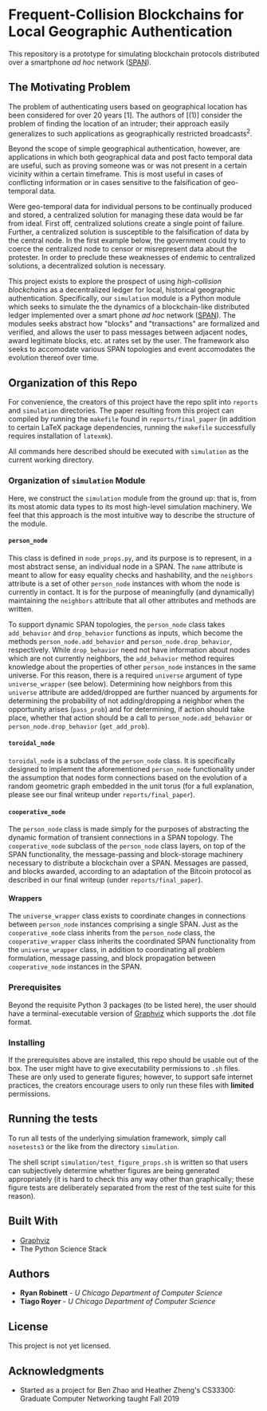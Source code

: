 # Frequent-Collision Blockchains for Local Geographic Authentication

This repository is a prototype for simulating blockchain protocols distributed over a smartphone *ad hoc* network
([SPAN](https://en.wikipedia.org/wiki/Smartphone_ad_hoc_network)).

## The Motivating Problem

The problem of authenticating users based on geographical location has been considered for over 20 years [1]. The
authors of [(1)] consider the problem of finding the location of an intruder; their approach easily generalizes to such
applications as geographically restricted broadcasts<sup>2</sup>.

Beyond the scope of simple geographical authentication, however, are applications in which both geographical data
and post facto temporal data are useful, such as proving someone was or was not present in a certain vicinity within
a certain timeframe. This is most useful in cases of conflicting information or in cases sensitive to the falsification
of geo-temporal data.

Were geo-temporal data for individual persons to be continually produced and stored, a centralized solution for
managing these data would be far from ideal. First off, centralized solutions create a single point of failure. Further,
a centralized solution is susceptible to the falsification of data by the central node. In the first example below, the
government could try to coerce the centralized node to censor or misrepresent data about the protester. In order
to preclude these weaknesses of endemic to centralized solutions, a decentralized solution is necessary.

This project exists to explore the prospect of using *high-collision blockchains* as a decentralized ledger for local, historical
geographic authentication. Specifically, our `simulation` module is a Python module which seeks to simulate the the dynamics of a
blockchain-like distributed ledger implemented over a smart phone *ad hoc* network ([SPAN](https://en.wikipedia.org/wiki/Smartphone_ad_hoc_network)).
The modules seeks abstract how "blocks" and "transactions" are formalized and verified, and allows the user to pass messages between adjacent nodes,
award legitimate blocks, etc. at rates set by the user. The framework also seeks to accomodate various SPAN topologies and event accomodates the evolution
thereof over time.

## Organization of this Repo

For convenience, the creators of this project have the repo split into `reports` and `simulation` directories. The paper resulting from this project can
compiled by running the `makefile` found in `reports/final_paper` (in addition to certain LaTeX package dependencies, running the `makefile`
successfully requires installation of `latexmk`).

All commands here described should be executed with `simulation` as the current working directory.

### Organization of `simulation` Module

Here, we construct the `simulation` module from the ground up: that is, from its most atomic data types to its most high-level simulation machinery.
We feel that this approach is the most intuitive way to describe the structure of the module.

#### `person_node`

This class is defined in `node_props.py`, and its purpose is to represent, in a most abstract sense, an individual node in a SPAN. The `name` attribute is
meant to allow for easy equality checks and hashability, and the `neighbors` attribute is a set of other `person_node` instances with whom the node is
currently in contact. It is for the purpose of meaningfully (and dynamically) maintaining the `neighbors` attribute that all other attributes
and methods are written.

To support dynamic SPAN topologies, the `person_node` class takes `add_behavior` and `drop_behavior` functions as inputs, which become the methods
`person_node.add_behavior` and `person_node.drop_behavior`, respectively. While `drop_behavior` need not have information about nodes which are not
currently neighbors, the `add_behavior` method requires knowledge about the properties of other `person_node` instances in the same universe. For this reason,
there is a required `universe` argument of type `universe_wrapper` (see below). Determining how neighbors from this `universe` attribute are added/dropped
are further nuanced by arguments for determining the probability of not adding/dropping a neighbor when the opportunity arises (`pass_prob`) and for determining,
if action should take place, whether that action should be a call to `person_node.add_behavior` or `person_node.drop_behavior` (`get_add_prob`).

#### `toroidal_node`

`toroidal_node` is a subclass of the `person_node` class. It is specifically designed to implement the aforementioned `person_node` functionality
under the assumption that nodes form connections based on the evolution of a random geometric graph embedded in the unit torus (for a full explanation,
please see our final writeup under `reports/final_paper`).

#### `cooperative_node`

The `person_node` class is made simply for the purposes of abstracting the dynamic formation of transient connections in a SPAN topology. The `cooperative_node`
subclass of the `person_node` class layers, on top of the SPAN functionality, the message-passing and block-storage machinery necessary to distribute a blockchain
over a SPAN. Messages are passed, and blocks awarded, according to an adaptation of the Bitcoin protocol as described in our final writeup (under
`reports/final_paper`).

#### Wrappers

The `universe_wrapper` class exists to coordinate changes in connections between `person_node` instances comprising a single SPAN. Just as the `cooperative_node`
class inherits from the `person_node` class, the `cooperative_wrapper` class inherits the coordinated SPAN functionality from the `universe_wrapper` class, in
addition to coordinating all problem formulation, message passing, and block propagation between `cooperative_node` instances in the SPAN.

### Prerequisites

Beyond the requisite Python 3 packages (to be listed here), the user should have a terminal-executable version
of [Graphviz](https://graphviz.org/) which supports the .dot file format.

### Installing

If the prerequisites above are installed, this repo should be usable out of the box.
The user might have to give executability permissions to `.sh` files. These are only used to generate figures;
however, to support safe internet practices, the creators encourage users to only run these files with **limited** permissions.

## Running the tests

To run all tests of the underlying simulation framework, simply call `nosetests3` or the like from the directory `simulation`.

The shell script `simulation/test_figure_props.sh` is written so that users can subjectively determine whether figures are being
generated appropriately (it is hard to check this any way other than graphically; these figure tests are deliberately separated
from the rest of the test suite for this reason).

## Built With

* [Graphviz](https://graphviz.org/)
* The Python Science Stack

## Authors

* **Ryan Robinett** - *U Chicago Department of Computer Science*
* **Tiago Royer** - *U Chicago Department of Computer Science*

## License

This project is not yet licensed.

## Acknowledgments

* Started as a project for Ben Zhao and Heather Zheng's CS33300: Graduate Computer Networking taught Fall 2019

